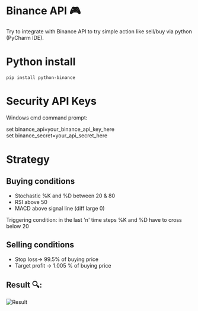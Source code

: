 # Binance API 🎮
Try to integrate with Binance API to try simple action like sell/buy via python (PyCharm IDE).


# Python install

```pip install python-binance```


# Security API Keys

Windows cmd command prompt:

set binance_api=your_binance_api_key_here  
set binance_secret=your_api_secret_here

# Strategy
## Buying conditions
* Stochastic %K and %D between 20 & 80
* RSI above 50
* MACD above signal line (diff large 0)


Triggering condition: in the last 'n' time steps %K and %D have to cross below 20

## Selling conditions
* Stop loss-> 99.5% of buying price
* Target profit -> 1.005 % of buying price


## Result 🔍:

![Result](img/Result.JPG)

